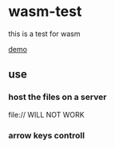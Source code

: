 # wasm-test

this is a test for wasm

[demo](https://youtu.be/5U3yT2HZT6Y)

## use

### host the files on a server

file:// WILL NOT WORK

### arrow keys controll

